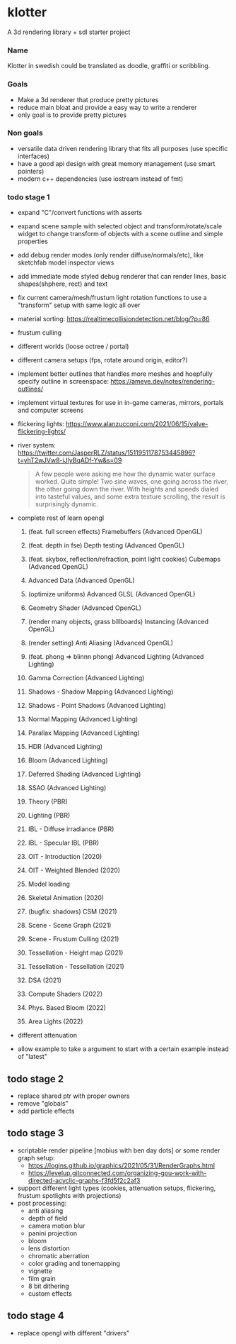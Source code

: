 # klotter

A 3d rendering library + sdl starter project

### Name

Klotter in swedish could be translated as doodle, graffiti or scribbling.

### Goals

- Make a 3d renderer that produce pretty pictures
- reduce main bloat and provide a easy way to write a renderer
- only goal is to provide pretty pictures

### Non goals

- versatile data driven rendering library that fits all purposes (use specific interfaces)
- have a good api design with great memory management (use smart pointers)
- modern c++ dependencies (use iostream instead of fmt)

### todo stage 1

- expand "C"/convert functions with asserts
- expand scene sample with selected object and transform/rotate/scale widget to change transform of objects with a scene outline and simple properties
- add debug render modes (only render diffuse/normals/etc), like sketchfab model inspector views
- add immediate mode styled debug renderer that can render lines, basic shapes(shphere, rect) and text
- fix current camera/mesh/frustum light rotation functions to use a "transform" setup with same logic all over
- material sorting: https://realtimecollisiondetection.net/blog/?p=86
- frustum culling
- different worlds (loose octree / portal)
- different camera setups (fps, rotate around origin, editor?)
- implement better outlines that handles more meshes and hoepfully specify outline in screenspace: https://ameye.dev/notes/rendering-outlines/
- implement virtual textures for use in in-game cameras, mirrors, portals and computer screens
- flickering lights: https://www.alanzucconi.com/2021/06/15/valve-flickering-lights/
- river system: https://twitter.com/JasperRLZ/status/1511951178753445896?t=yhT2wJVw8-iJlyBqADf-Yw&s=09
  > A few people were asking me how the dynamic water surface worked. Quite simple! Two sine waves, one going across the river, the other going down the river. With heights and speeds dialed into tasteful values, and some extra texture scrolling, the result is surprisingly dynamic.
- complete rest of learn opengl

  1. (feat. full screen effects) Framebuffers (Advanced OpenGL)
  1. (feat. depth in fse) Depth testing (Advanced OpenGL)
  1. (feat. skybox, reflection/refraction, point light cookies) Cubemaps (Advanced OpenGL)
  1. Advanced Data (Advanced OpenGL)
  1. (optimize uniforms) Advanced GLSL (Advanced OpenGL)
  1. Geometry Shader (Advanced OpenGL)
  1. (render many objects, grass billboards) Instancing (Advanced OpenGL)
  1. (render setting) Anti Aliasing (Advanced OpenGL)

  1. (feat. phong => blinnn phong) Advanced Lighting (Advanced Lighting)
  1. Gamma Correction (Advanced Lighting)
  1. Shadows - Shadow Mapping (Advanced Lighting)
  1. Shadows - Point Shadows (Advanced Lighting)
  1. Normal Mapping (Advanced Lighting)
  1. Parallax Mapping (Advanced Lighting)
  1. HDR (Advanced Lighting)
  1. Bloom (Advanced Lighting)
  1. Deferred Shading (Advanced Lighting)
  1. SSAO (Advanced Lighting)

  1. Theory (PBR)
  1. Lighting (PBR)
  1. IBL - Diffuse irradiance (PBR)
  1. IBL - Specular IBL (PBR)

  1. OIT - Introduction (2020)
  1. OIT - Weighted Blended (2020)
  1. Model loading
  1. Skeletal Animation (2020)
  1. (bugfix: shadows) CSM (2021)
  1. Scene - Scene Graph (2021)
  1. Scene - Frustum Culling (2021)
  1. Tessellation - Height map (2021)
  1. Tessellation - Tessellation (2021)
  1. DSA (2021)
  1. Compute Shaders (2022)
  1. Phys. Based Bloom (2022)
  1. Area Lights (2022)

- different attenuation
- allow example to take a argument to start with a certain example instead of "latest"

## todo stage 2

- replace shared ptr with proper owners
- remove "globals"
- add particle effects

## todo stage 3

- scriptable render pipeline [mobius with ben day dots]
  or some render graph setup:
  - https://logins.github.io/graphics/2021/05/31/RenderGraphs.html
  - https://levelup.gitconnected.com/organizing-gpu-work-with-directed-acyclic-graphs-f3fd5f2c2af3
- support different light types (cookies, attenuation setups, flickering, frustum spotlights with projections)
- post processing:
  - anti aliasing
  - depth of field
  - camera motion blur
  - panini projection
  - bloom
  - lens distortion
  - chromatic aberration
  - color grading and tonemapping
  - vignette
  - film grain
  - 8 bit dithering
  - custom effects

## todo stage 4

- replace opengl with different "drivers"
